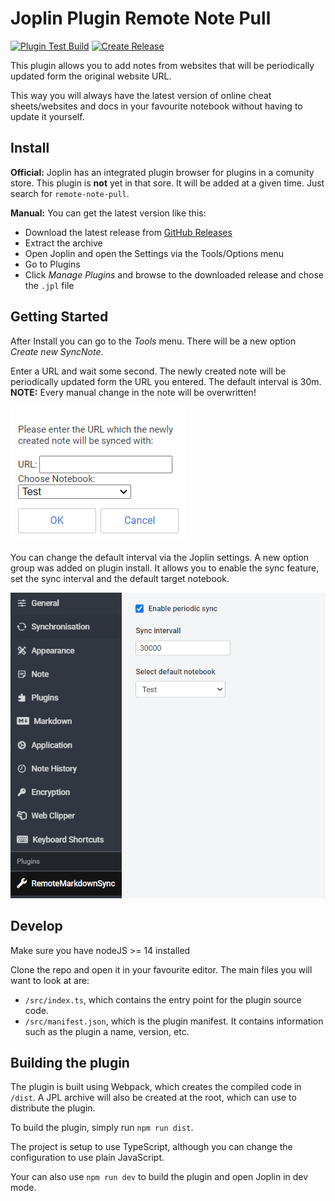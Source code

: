 # Joplin Plugin Remote Note Pull

[![Plugin Test Build](https://github.com/hegerdes/joplin-plugin-remote-note-pull/actions/workflows/Plugin-Test.yml/badge.svg)](https://github.com/hegerdes/joplin-plugin-remote-note-pull/actions/workflows/Plugin-Test.yml) [![Create Release](https://github.com/hegerdes/joplin-plugin-remote-note-pull/actions/workflows/Release.yml/badge.svg?event=release)](https://github.com/hegerdes/joplin-plugin-remote-note-pull/actions/workflows/Release.yml)

This plugin allows you to add notes from websites that will be periodically updated form the original website URL.

This way you will always have the latest version of online cheat sheets/websites and docs in your favourite notebook without having to update it yourself.


## Install
**Official:**
Joplin has an integrated plugin browser for plugins in a comunity store. This plugin is **not** yet in that sore. It will be added at a given time. Just search for `remote-note-pull`.

**Manual:**
You can get the latest version like this:
 * Download the latest release from [GitHub Releases](https://github.com/hegerdes/joplin-plugin-remote-note-pull/releases)
 * Extract the archive
 * Open Joplin and open the Settings via the Tools/Options menu
 * Go to Plugins
 * Click *Manage Plugins* and browse to the downloaded release and chose the `.jpl` file  

## Getting Started
After Install you can go to the *Tools* menu. There will be a new option *Create new SyncNote*.

Enter a URL and wait some second. The newly created note will be periodically updated form the URL you entered. The default interval is 30m.  
**NOTE:** Every manual change in the note will be overwritten!

![New Note Option Dialog](docs/images/new_note_dialog.png)

You can change the default interval via the Joplin settings. A new option group was added on plugin install. It allows you to enable the sync feature, set the sync interval and the default target notebook.

![Settings Dialog](docs/images/settings.png)


## Develop
Make sure you have nodeJS >= 14 installed

Clone the repo and open it in your favourite editor. The main files you will want to look at are:

- `/src/index.ts`, which contains the entry point for the plugin source code.
- `/src/manifest.json`, which is the plugin manifest. It contains information such as the plugin a name, version, etc.

## Building the plugin

The plugin is built using Webpack, which creates the compiled code in `/dist`. A JPL archive will also be created at the root, which can use to distribute the plugin.

To build the plugin, simply run `npm run dist`.

The project is setup to use TypeScript, although you can change the configuration to use plain JavaScript.

Your can also use `npm run dev` to build the plugin and open Joplin in dev mode.
